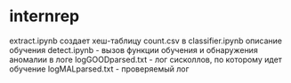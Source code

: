 # internrep

extract.ipynb создает хеш-таблицу count.csv
в classifier.ipynb описание обучения
detect.ipynb - вызов функции обучения и обнаружения аномалии в логе
logGOODparsed.txt - лог сисколлов, по которому идет обучение
logMALparsed.txt - проверяемый лог

